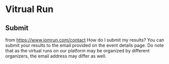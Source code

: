 # Vitrual Run


## Submit 
from https://www.jomrun.com/contact
How do I submit my results?
You can submit your results to the email provided on the event details page. Do note that as the virtual runs on our platform may be organized by different organizers, the email address may differ as well.
